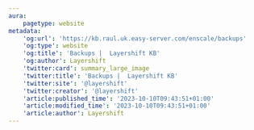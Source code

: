 ```yaml
---
aura:
    pagetype: website
metadata:
    'og:url': 'https://kb.raul.uk.easy-server.com/enscale/backups'
    'og:type': website
    'og:title': 'Backups |  Layershift KB'
    'og:author': Layershift
    'twitter:card': summary_large_image
    'twitter:title': 'Backups |  Layershift KB'
    'twitter:site': '@layershift'
    'twitter:creator': '@layershift'
    'article:published_time': '2023-10-10T09:43:51+01:00'
    'article:modified_time': '2023-10-10T09:43:51+01:00'
    'article:author': Layershift
---
```



